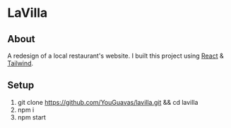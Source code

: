 # LaVilla
## About
A redesign of a local restaurant's website. I built this project using [React](https://reactjs.org/) & [Tailwind](https://tailwindcss.com/).
## Setup
1. git clone https://github.com/YouGuavas/lavilla.git && cd lavilla
2. npm i
3. npm start